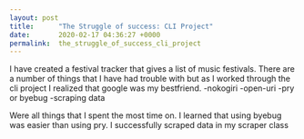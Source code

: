 ```yaml
---
layout: post
title:      "The Struggle of success: CLI Project"
date:       2020-02-17 04:36:27 +0000
permalink:  the_struggle_of_success_cli_project
---
```



I have created a festival tracker that gives a list of music festivals. 
There are a number of things that I have had trouble with but as I worked through the cli project I realized that google was my bestfriend. 
-nokogiri
-open-uri
-pry or byebug
-scraping data

Were all things that I spent the most time on. 
I learned that using byebug was easier than using pry. 
I successfully scraped data in my scraper class 
